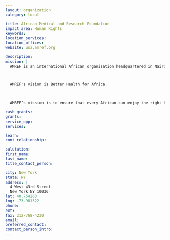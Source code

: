```yaml
---
layout: organization
category: local

title: African Medical and Research Foundation
impact_area: Human Rights
keywords: 
location_services: 
location_offices: 
website: usa.amref.org

description: 
mission: |
  AMREF is an international African organisation headquartered in Nairobi, Kenya.

  

  AMREF's vision is Better Health for Africa.

  

  AMREF’s mission is to ensure that every African can enjoy the right to good health by helping to create vibrant networks of informed communities that work with empowered health care providers in strong health systems.

cash_grants: 
grants: 
service_opp: 
services: 

learn: 
cont_relationship: 

salutation: 
first_name: 
last_name: 
title_contact_person: 

city: New York
state: NY
address: |
  4 West 43rd Street  
  New York NY 10036
lat: 40.754263
lng: -73.981322
phone: 
ext: 
fax: 212-768-4230
email: 
preferred_contact: 
contact_person_intro: 
---
```

